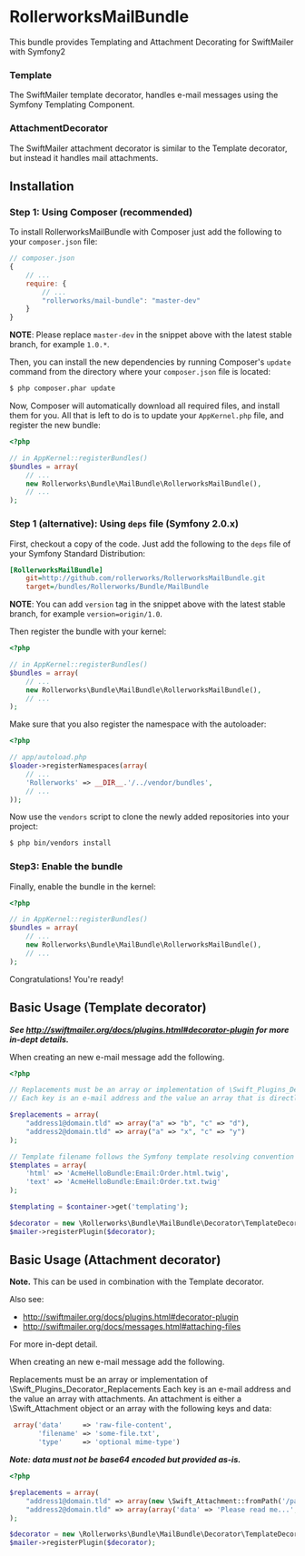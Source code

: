 RollerworksMailBundle
=====================

This bundle provides Templating and Attachment Decorating for SwiftMailer with Symfony2

### Template

The SwiftMailer template decorator, handles e-mail messages using the Symfony Templating Component.

### AttachmentDecorator

The SwiftMailer attachment decorator is similar to the Template decorator,
but instead it handles mail attachments.

## Installation

### Step 1: Using Composer (recommended)

To install RollerworksMailBundle with Composer just add the following to your
`composer.json` file:

```js
// composer.json
{
    // ...
    require: {
        // ...
        "rollerworks/mail-bundle": "master-dev"
    }
}
```

**NOTE**: Please replace `master-dev` in the snippet above with the latest stable
branch, for example ``1.0.*``.

Then, you can install the new dependencies by running Composer's ``update``
command from the directory where your ``composer.json`` file is located:

```bash
$ php composer.phar update
```

Now, Composer will automatically download all required files, and install them
for you. All that is left to do is to update your ``AppKernel.php`` file, and
register the new bundle:

```php
<?php

// in AppKernel::registerBundles()
$bundles = array(
    // ...
    new Rollerworks\Bundle\MailBundle\RollerworksMailBundle(),
    // ...
);
```

### Step 1 (alternative): Using ``deps`` file (Symfony 2.0.x)

First, checkout a copy of the code. Just add the following to the ``deps``
file of your Symfony Standard Distribution:

```ini
[RollerworksMailBundle]
    git=http://github.com/rollerworks/RollerworksMailBundle.git
    target=/bundles/Rollerworks/Bundle/MailBundle
```

**NOTE**: You can add `version` tag in the snippet above with the latest stable
branch, for example ``version=origin/1.0``.

Then register the bundle with your kernel:

```php
<?php

// in AppKernel::registerBundles()
$bundles = array(
    // ...
    new Rollerworks\Bundle\MailBundle\RollerworksMailBundle(),
    // ...
);
```

Make sure that you also register the namespace with the autoloader:

```php
<?php

// app/autoload.php
$loader->registerNamespaces(array(
    // ...
    'Rollerworks' => __DIR__.'/../vendor/bundles',
    // ...
));
```

Now use the ``vendors`` script to clone the newly added repositories
into your project:

```bash
$ php bin/vendors install
```

### Step3: Enable the bundle

Finally, enable the bundle in the kernel:

``` php
<?php

// in AppKernel::registerBundles()
$bundles = array(
    // ...
    new Rollerworks\Bundle\MailBundle\RollerworksMailBundle(),
    // ...
);
```

Congratulations! You're ready!

## Basic Usage (Template decorator)

___See http://swiftmailer.org/docs/plugins.html#decorator-plugin for more in-dept details.___

When creating an new e-mail message add the following.

``` php
<?php

// Replacements must be an array or implementation of \Swift_Plugins_Decorator_Replacements
// Each key is an e-mail address and the value an array that is directly passed to render() of the templating engine.

$replacements = array(
    "address1@domain.tld" => array("a" => "b", "c" => "d"),
    "address2@domain.tld" => array("a" => "x", "c" => "y")
);

// Template filename follows the Symfony template resolving convention ([Bundle]:[Dir]:[filename].[type].[ext]).
$templates = array(
    'html' => 'AcmeHelloBundle:Email:Order.html.twig',
    'text' => 'AcmeHelloBundle:Email:Order.txt.twig'
);

$templating = $container->get('templating');

$decorator = new \Rollerworks\Bundle\MailBundle\Decorator\TemplateDecorator($templating, $replacements, $templates);
$mailer->registerPlugin($decorator);
```

## Basic Usage (Attachment decorator)

**Note.** This can be used in combination with the Template decorator.

Also see:

* http://swiftmailer.org/docs/plugins.html#decorator-plugin
* http://swiftmailer.org/docs/messages.html#attaching-files

For more in-dept detail.

When creating an new e-mail message add the following.

Replacements must be an array or implementation of \Swift_Plugins_Decorator_Replacements
Each key is an e-mail address and the value an array with attachments.
An attachment is either a \Swift_Attachment object or an array with the following keys and data:

```php
 array('data'     => 'raw-file-content',
       'filename' => 'some-file.txt',
       'type'     => 'optional mime-type')
```

***Note: data must not be base64 encoded but provided as-is.***

```php
<?php

$replacements = array(
    "address1@domain.tld" => array(new \Swift_Attachment::fromPath('/path/to/image.jpg', 'image/jpeg')),
    "address2@domain.tld" => array(array('data' => 'Please read me...', 'filename' => 'agreement.txt', 'type' => 'text/plain'))
);

$decorator = new \Rollerworks\Bundle\MailBundle\Decorator\TemplateDecorator($replacements);
$mailer->registerPlugin($decorator);
```


